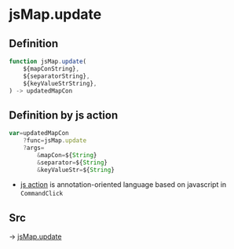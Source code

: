 # jsMap.update

## Definition

```js.js
function jsMap.update(
	${mapConString},
	${separatorString},
	${keyValueStrString},
) -> updatedMapCon
```


## Definition by js action

```js.js
var=updatedMapCon
	?func=jsMap.update
	?args=
		&mapCon=${String}
		&separator=${String}
		&keyValueStr=${String}
```

- [js action](#) is annotation-oriented language based on javascript in `CommandClick`



## Src

-> [jsMap.update](https://github.com/puutaro/CommandClick/blob/master/app/src/main/java/com/puutaro/commandclick/fragment_lib/terminal_fragment/js_interface/JsMap.kt#L42)



